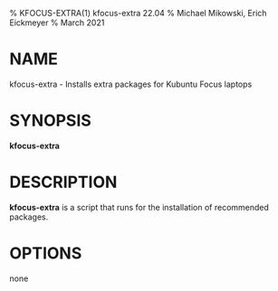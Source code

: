 % KFOCUS-EXTRA(1) kfocus-extra 22.04
% Michael Mikowski, Erich Eickmeyer
% March 2021

# NAME
kfocus-extra - Installs extra packages for Kubuntu Focus laptops

# SYNOPSIS
**kfocus-extra**

# DESCRIPTION
**kfocus-extra** is a script that runs for the installation of recommended packages.

# OPTIONS
none
